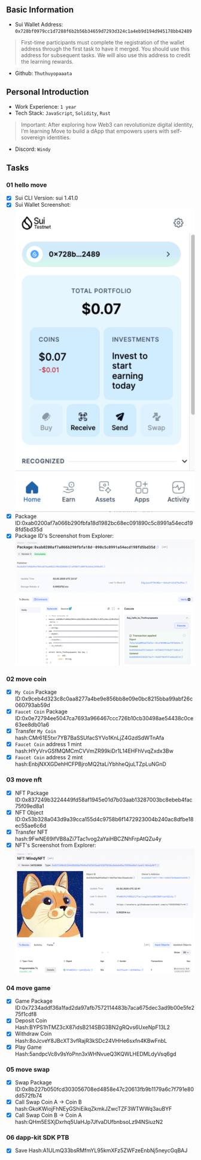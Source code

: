## Basic Information
- Sui Wallet Address: `0x728bf0979cc1d7288f6b2b56b34659d7293d324c1a4eb9d194d945178bb42489`
> First-time participants must complete the registration of the wallet address through the first task to have it merged. You should use this address for subsequent tasks. We will also use this address to credit the learning rewards.
- Github: `Thuthuyopaaata`

## Personal Introduction
- Work Experience: `1 year`
- Tech Stack: `JavaScript`, `Solidity`, `Rust`
> Important: After exploring how Web3 can revolutionize digital identity, I’m learning Move to build a dApp that empowers users with self-sovereign identities.
- Discord: `Windy`

## Tasks

### 01 hello move
- [x] Sui CLI Version: sui 1.41.0
- [x] Sui Wallet Screenshot: ![](images/sui_wallet.png)
- [x] Package ID:0xab0200af7a066b290fbfa18d1982bc68ec091890c5c8991a54ecd198fd5bd35d
- [x] Package ID's Screenshot from Explorer: ![](images/packageid.png)

### 02 move coin
- [x] `My Coin` Package ID:0x9ceb4d323c8c0aa8277a4be9e856bb8e09e0bc8215bba99abf26c060793ab59d
- [x] `Faucet Coin` Package ID:0x0e72794ee5047ca7693a966467ccc726b10cb30498ae54438c0ce63ee8db01a6
- [x] Transfer `My Coin` hash:CMr61E5txr7YB7BaSSUfacSYVo1KnLjZ4GzdSdWTnAfa
- [x] `Faucet Coin` address 1 mint hash:HYyVrvGSfMQMCmCVVmZR99kiDr1L14EHFhVvqZxdx3Bw
- [x] `Faucet Coin` address 2 mint hash:EnbjNXXGDehHCFPBjroMQ2taLiYbhheQjuLTZpLuNGnD

### 03 move nft
- [x] NFT Package ID:0x837249b3224449fd58af1945e01d7b03aab13287003bc8ebeb4fac75f09ed8a1
- [x] NFT Object ID:0x53b328a043d9a39cca155d4c9758b6f1472923004b240ac8dfbe18ec55ae6c6d
- [x] Transfer NFT hash:9FwNE69ifVB8aZi7Tac1vog2aYaiHBCZNhFrpAtQZu4y
- [x] NFT's Screenshot from Explorer: ![](images/nft.png)

### 04 move game
- [x] Game Package ID:0x7234addf36a1fad2da97afb7572114483b7aca675dec3ad9b00e5fe275f1cdf8
- [x] Deposit Coin Hash:BYPS1hTMZ3cX87idsB214SBG3BN2gRQvs6UxeNpF13L2
- [x] Withdraw Coin Hash:8oJcveY8JBcXT3vfRajR3kSDc24VHHe6sxfn4KBwFnbL
- [x] Play Game Hash:5andpcVc8v9sYoPnn3xWHNvueQ3KQWLHEDMLdyVsq6gd

### 05 move swap
- [x] Swap Package ID:0x8b227b050fcd303056708ed4858e47c20613fb9b1179a6c7f791e80dd572fb74
- [x] Call Swap Coin A -> Coin B hash:GkoKWiojFhNEyGShiEikqZkmkJZwcTZF3WTWWq3auBYF
- [x] Call Swap Coin B -> Coin A hash:QHm5ESXjDxrhq5UaHJp7JfvaDUfbnbsoLz94NSiuzN2

### 06 dapp-kit SDK PTB
- [x] Save Hash:A1ULmQ33bsRMfmYL95kmXFz5ZWFzeEnbNj5neycGqBAJ
